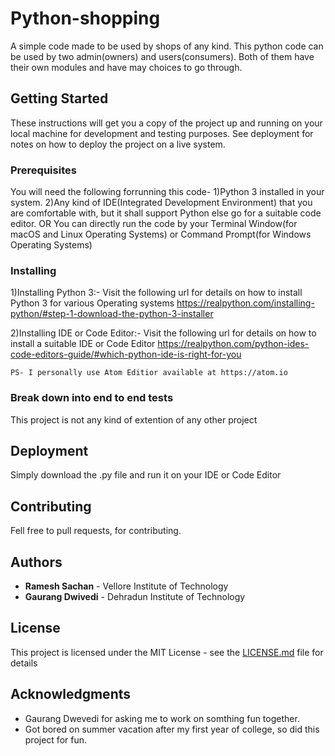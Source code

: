 # Python-shopping

A simple code made to be used by shops of any kind. This python code can be used by two admin(owners) and users(consumers).
Both of them have their own modules and have may choices to go through.


## Getting Started

These instructions will get you a copy of the project up and running on your local machine for development and testing purposes. See deployment for notes on how to deploy the project on a live system.


### Prerequisites

You will need the following forrunning this code-
    1)Python 3 installed in your system.
    2)Any kind of IDE(Integrated Development Environment) that you are comfortable with, but it shall support Python else go          for a suitable code editor.
                                                          OR
      You can directly run the code by your Terminal Window(for macOS and Linux Operating Systems) or Command Prompt(for              Windows Operating Systems)


### Installing

1)Installing Python 3:- Visit the following url for details on how to install Python 3 for various Operating systems                                    https://realpython.com/installing-python/#step-1-download-the-python-3-installer

2)Installing IDE or Code Editor:- Visit the following url for details on how to install a suitable IDE or Code Editor                                            https://realpython.com/python-ides-code-editors-guide/#which-python-ide-is-right-for-you

        
    PS- I personally use Atom Editior available at https://atom.io


### Break down into end to end tests

This project is not any kind of extention of any other project


## Deployment

Simply download the .py file and run it on your IDE or Code Editor


## Contributing

Fell free to pull requests, for contributing.


## Authors

  * **Ramesh Sachan** - Vellore Institute of Technology
  * **Gaurang Dwivedi** - Dehradun Institute of Technology

## License

This project is licensed under the MIT License - see the [LICENSE.md](LICENSE.md) file for details

## Acknowledgments

* Gaurang Dwevedi for asking me to work on somthing fun together.
* Got bored on summer vacation after my first year of college, so did this project for fun.
